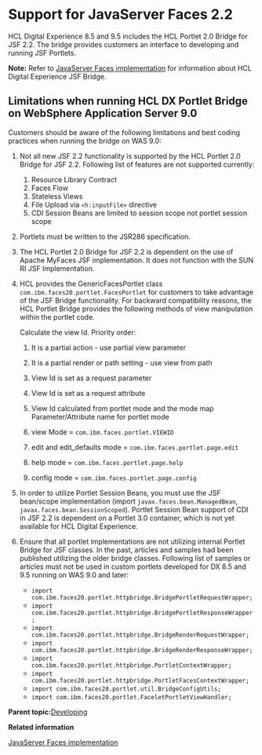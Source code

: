 # Support for JavaServer Faces 2.2 

HCL Digital Experience 8.5 and 9.5 includes the HCL Portlet 2.0 Bridge for JSF 2.2. The bridge provides customers an interface to developing and running JSF Portlets.

**Note:** Refer to [JavaServer Faces implementation](../migrate/mig_post_jsf.md) for information about HCL Digital Experience JSF Bridge.

## Limitations when running HCL DX Portlet Bridge on WebSphere Application Server 9.0

Customers should be aware of the following limitations and best coding practices when running the bridge on WAS 9.0:

1.  Not all new JSF 2.2 functionality is supported by the HCL Portlet 2.0 Bridge for JSF 2.2. Following list of features are not supported currently:
    1.  Resource Library Contract
    2.  Faces Flow
    3.  Stateless Views
    4.  File Upload via `<h:inputFile>` directive
    5.  CDI Session Beans are limited to session scope not portlet session scope
2.  Portlets must be written to the JSR286 specification.
3.  The HCL Portlet 2.0 Bridge for JSF 2.2 is dependent on the use of Apache MyFaces JSF implementation. It does not function with the SUN RI JSF Implementation.
4.  HCL provides the GenericFacesPortlet class `com.ibm.faces20.portlet.FacesPortlet` for customers to take advantage of the JSF Bridge functionality. For backward compatibility reasons, the HCL Portlet Bridge provides the following methods of view manipulation within the portlet code.

    Calculate the view Id. Priority order:

    1.  It is a partial action - use partial view parameter
    2.  It is a partial render or path setting - use view from path
    3.  View Id is set as a request parameter
    4.  View Id is set as a request attribute
    5.  View Id calculated from portlet mode and the mode map
    Parameter/Attribute name for portlet mode

    1.  view Mode = `com.ibm.faces.portlet.VIEWID`
    2.  edit and edit\_defaults mode = `com.ibm.faces.portlet.page.edit`
    3.  help mode = `com.ibm.faces.portlet.page.help`
    4.  config mode = `com.ibm.faces.portlet.page.config`
5.  In order to utilize Portlet Session Beans, you must use the JSF bean/scope implementation \(import `javax.faces.bean.ManagedBean`, `javax.faces.bean.SessionScoped`\). Portlet Session Bean support of CDI in JSF 2.2 is dependent on a Portlet 3.0 container, which is not yet available for HCL Digital Experience.
6.  Ensure that all portlet implementations are not utilizing internal Portlet Bridge for JSF classes. In the past, articles and samples had been published utilizing the older bridge classes. Following list of samples or articles must not be used in custom portlets developed for DX 8.5 and 9.5 running on WAS 9.0 and later:
    -   `import com.ibm.faces20.portlet.httpbridge.BridgePortletRequestWrapper;`
    -   `import com.ibm.faces20.portlet.httpbridge.BridgePortletResponseWrapper;`
    -   `import com.ibm.faces20.portlet.httpbridge.BridgeRenderRequestWrapper;`
    -   `import com.ibm.faces20.portlet.httpbridge.BridgeRenderResponseWrapper;`
    -   `import com.ibm.faces20.portlet.httpbridge.PortletContextWrapper;`
    -   `import com.ibm.faces20.portlet.httpbridge.PortletFacesContextWrapper;`
    -   `import com.ibm.faces20.portlet.util.BridgeConfigUtils;`
    -   `import com.ibm.faces20.portlet.FaceletPortletViewHandler;`

**Parent topic:**[Developing ](../dev/developing_parent.md)

**Related information**  


[JavaServer Faces implementation ](../migrate/mig_post_jsf.md)

